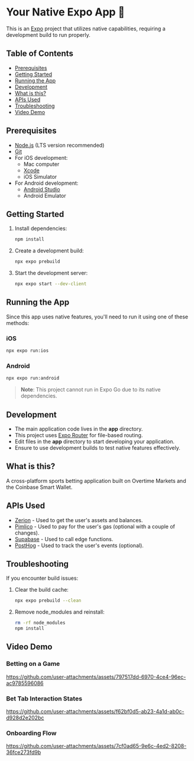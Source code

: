 # Your Native Expo App 👋

This is an [Expo](https://expo.dev) project that utilizes native capabilities, requiring a development build to run properly.

## Table of Contents

- [Prerequisites](#prerequisites)
- [Getting Started](#getting-started)
- [Running the App](#running-the-app)
- [Development](#development)
- [What is this?](#what-is-this)
- [APIs Used](#apis-used)
- [Troubleshooting](#troubleshooting)
- [Video Demo](#video-demo)

## Prerequisites

- [Node.js](https://nodejs.org/) (LTS version recommended)
- [Git](https://git-scm.com/)
- For iOS development:
  - Mac computer
  - [Xcode](https://apps.apple.com/us/app/xcode/id497799835)
  - iOS Simulator
- For Android development:
  - [Android Studio](https://developer.android.com/studio)
  - Android Emulator

## Getting Started

1. Install dependencies:
   ```bash
   npm install
   ```

2. Create a development build:
   ```bash
   npx expo prebuild
   ```

3. Start the development server:
   ```bash
   npx expo start --dev-client
   ```

## Running the App

Since this app uses native features, you'll need to run it using one of these methods:

### iOS
```bash
npx expo run:ios
```

### Android
```bash
npx expo run:android
```

> **Note**: This project cannot run in Expo Go due to its native dependencies.

## Development

- The main application code lives in the **app** directory.
- This project uses [Expo Router](https://docs.expo.dev/router/introduction/) for file-based routing.
- Edit files in the **app** directory to start developing your application.
- Ensure to use development builds to test native features effectively.

## What is this?

A cross-platform sports betting application built on Overtime Markets and the Coinbase Smart Wallet.

## APIs Used

- [Zerion](https://www.zerion.io/) - Used to get the user's assets and balances.
- [Pimlico](https://pimlico.io/) - Used to pay for the user's gas (optional with a couple of changes).
- [Supabase](https://supabase.com/) - Used to call edge functions.
- [PostHog](https://posthog.com/) - Used to track the user's events (optional).

## Troubleshooting

If you encounter build issues:

1. Clear the build cache:
   ```bash
   npx expo prebuild --clean
   ```

2. Remove node_modules and reinstall:
   ```bash
   rm -rf node_modules
   npm install
   ```

## Video Demo

### Betting on a Game
https://github.com/user-attachments/assets/797517dd-6970-4ce4-96ec-ac9785596086


### Bet Tab Interaction States
https://github.com/user-attachments/assets/f62bf0d5-ab23-4a1d-ab0c-d928d2e202bc


### Onboarding Flow
https://github.com/user-attachments/assets/7cf0ad65-9e6c-4ed2-8208-36fce273fd9b
